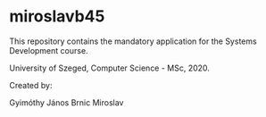 # miroslavb45
This repository contains the mandatory application for the Systems Development course.

University of Szeged, Computer Science - MSc, 2020.

Created by:

Gyimóthy János
Brnic Miroslav
